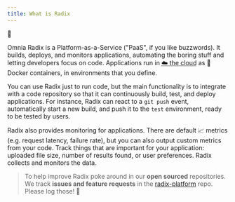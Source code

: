 ```yaml
---
title: What is Radix
---
```

:tada:

Omnia Radix is a Platform-as-a-Service ("PaaS", if you like buzzwords). It builds, deploys, and monitors applications, automating the boring stuff and letting developers focus on code. Applications run in <abbr title="someone else's computer"> ☁️ the cloud</abbr> as 🐳 Docker containers, in environments that you define.

You can use Radix just to run code, but the main functionality is to integrate with a code repository so that it can continuously build, test, and deploy applications. For instance, Radix can react to a `git push` event, automatically start a new build, and push it to the `test` environment, ready to be tested by users.

Radix also provides monitoring for applications. There are default 📈 metrics (e.g. request latency, failure rate), but you can also output custom metrics from your code. Track things that are important for your application: uploaded file size, number of results found, or user preferences. Radix collects and monitors the data.

> To help improve Radix poke around in our **open sourced** repositories. We track **issues and feature requests** in the [radix-platform](https://github.com/equinor/radix-platform/issues) repo. Please log those! 🙂

